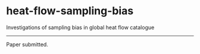 # heat-flow-sampling-bias
Investigations of sampling bias in global heat flow catalogue

---

Paper submitted. 

